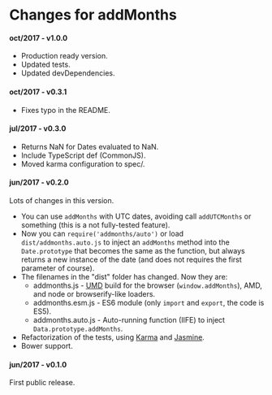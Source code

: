 # Changes for addMonths

#### oct/2017 - v1.0.0
* Production ready version.
* Updated tests.
* Updated devDependencies.

#### oct/2017 - v0.3.1
* Fixes typo in the README.

#### jul/2017 - v0.3.0

* Returns NaN for Dates evaluated to NaN.
* Include TypeScript def (CommonJS).
* Moved karma configuration to spec/.

#### jun/2017 - v0.2.0

Lots of changes in this version.

* You can use `addMonths` with UTC dates, avoiding call `addUTCMonths` or something (this is a not fully-tested feature).
* Now you can `require('addmonths/auto')` or load `dist/addmonths.auto.js` to inject an `addMonths` method into the `Date.prototype` that becomes the same as the function, but always returns a new instance of the date (and does not requires the first parameter of course).
* The filenames in the "dist" folder has changed. Now they are:
  - addmonths.js - [UMD](https://github.com/umdjs/umd) build for the browser (`window.addMonths`), AMD, and node or browserify-like loaders.
  - addmonths.esm.js - ES6 module (only `import` and `export`, the code is ES5).
  - addmonths.auto.js - Auto-running function (IIFE) to inject `Data.prototype.addMonths`.
* Refactorization of the tests, using [Karma](https://karma-runner.github.io/) and [Jasmine](https://jasmine.github.io/).
* Bower support.

#### jun/2017 - v0.1.0

First public release.
